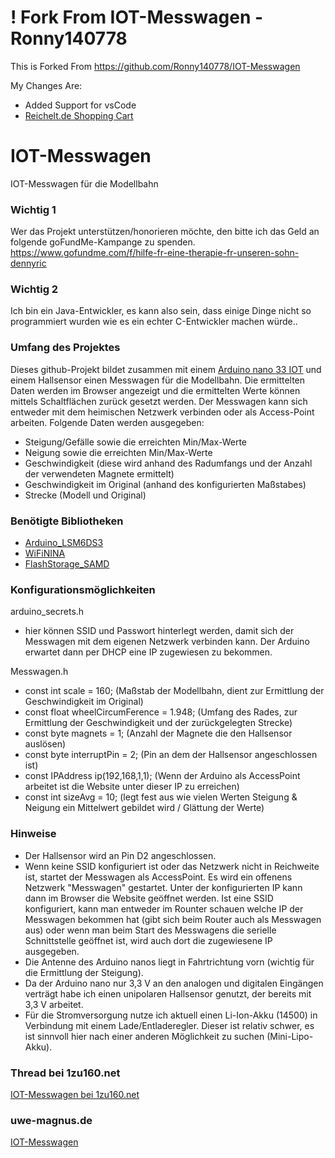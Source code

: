 # ! Fork From IOT-Messwagen - Ronny140778
This is Forked From https://github.com/Ronny140778/IOT-Messwagen

My Changes Are:
* Added Support for vsCode
* [Reichelt.de Shopping Cart](https://www.reichelt.de/my/2216340)

# IOT-Messwagen
IOT-Messwagen für die Modellbahn

### Wichtig 1
Wer das Projekt unterstützen/honorieren möchte, den bitte ich das Geld an folgende goFundMe-Kampange zu spenden.  
<a href="https://www.gofundme.com/f/hilfe-fr-eine-therapie-fr-unseren-sohn-dennyric" title="Spende bei goFundMe">https://www.gofundme.com/f/hilfe-fr-eine-therapie-fr-unseren-sohn-dennyric</a>

### Wichtig 2
Ich bin ein Java-Entwickler, es kann also sein, dass einige Dinge nicht so programmiert wurden wie es ein echter C-Entwickler machen würde..

### Umfang des Projektes
Dieses github-Projekt bildet zusammen mit einem [Arduino nano 33 IOT](https://docs.arduino.cc/hardware/nano-33-iot) und einem Hallsensor einen Messwagen für die Modellbahn. Die ermittelten Daten werden im Browser angezeigt und die ermittelten Werte können mittels Schaltflächen zurück gesetzt werden. Der Messwagen kann sich entweder mit dem heimischen Netzwerk verbinden oder als Access-Point arbeiten.
Folgende Daten werden ausgegeben:
- Steigung/Gefälle sowie die erreichten Min/Max-Werte
- Neigung sowie die erreichten Min/Max-Werte
- Geschwindigkeit (diese wird anhand des Radumfangs und der Anzahl der verwendeten Magnete ermittelt)
- Geschwindigkeit im Original (anhand des konfigurierten Maßstabes) 
- Strecke (Modell und Original)

### Benötigte Bibliotheken
- [Arduino_LSM6DS3](https://github.com/arduino-libraries/Arduino_LSM6DS3)
- [WiFiNINA](https://github.com/arduino-libraries/WiFiNINA)
- [FlashStorage_SAMD](https://github.com/khoih-prog/FlashStorage_SAMD)

### Konfigurationsmöglichkeiten
arduino_secrets.h
- hier können SSID und Passwort hinterlegt werden, damit sich der Messwagen mit dem eigenen Netzwerk verbinden kann. Der Arduino erwartet dann per DHCP eine IP zugewiesen zu bekommen.

Messwagen.h
- const int scale = 160; (Maßstab der Modellbahn, dient zur Ermittlung der Geschwindigkeit im Original)
- const float wheelCircumFerence = 1.948; (Umfang des Rades, zur Ermittlung der Geschwindigkeit und der zurückgelegten Strecke)
- const byte magnets = 1; (Anzahl der Magnete die den Hallsensor auslösen) 
- const byte interruptPin = 2; (Pin an dem der Hallsensor angeschlossen ist)
- const IPAddress ip(192,168,1,1); (Wenn der Arduino als AccessPoint arbeitet ist die Website unter dieser IP zu erreichen)
- const int sizeAvg = 10; (legt fest aus wie vielen Werten Steigung & Neigung ein Mittelwert gebildet wird / Glättung der Werte)

### Hinweise
- Der Hallsensor wird an Pin D2 angeschlossen.
- Wenn keine SSID konfiguriert ist oder das Netzwerk nicht in Reichweite ist, startet der Messwagen als AccessPoint. Es wird ein offenens Netzwerk "Messwagen" gestartet. Unter der konfigurierten IP kann dann im Browser die Website geöffnet werden. Ist eine SSID konfiguriert, kann man entweder im Rounter schauen welche IP der Messwagen bekommen hat (gibt sich beim Router auch als Messwagen aus) oder wenn man beim Start des Messwagens die serielle Schnittstelle geöffnet ist, wird auch dort die zugewiesene IP ausgegeben.
- Die Antenne des Arduino nanos liegt in Fahrtrichtung vorn (wichtig für die Ermittlung der Steigung).
- Da der Arduino nano nur 3,3 V an den analogen und digitalen Eingängen verträgt habe ich einen unipolaren Hallsensor genutzt, der bereits mit 3,3 V arbeitet. 
- Für die Stromversorgung nutze ich aktuell einen Li-Ion-Akku (14500) in Verbindung mit einem Lade/Entladeregler. Dieser ist relativ schwer, es ist sinnvoll hier nach einer anderen Möglichkeit zu suchen (Mini-Lipo-Akku). 

### Thread bei 1zu160.net
[IOT-Messwagen bei 1zu160.net](https://www.1zu160.net/scripte/forum/forum_show.php?id=1344346)

### uwe-magnus.de
[IOT-Messwagen](http://uwe-magnus.de/umbauten/messwagen/messwagen.html)
